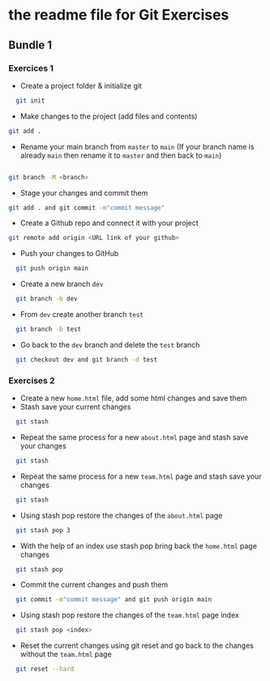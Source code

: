 # the readme file for Git Exercises

## Bundle 1

### Exercices 1

- Create a project folder & initialize git
```bash
  git init
  ```

- Make changes to the project (add files and contents)
```bash
git add .
 ```

- Rename your main branch from `master` to `main` (If your branch name is already `main` then rename it to `master` and then back to `main`)
```bash

git branch -M <branch>
 ```

- Stage your changes and commit them
```bash
git add . and git commit -m"commit message"
 ```

- Create a Github repo and connect it with your project
```bash
git remote add origin <URL link of your github>
 ```

- Push your changes to GitHub
```bash
  git push origin main
   ```

- Create a new branch `dev`
```bash
  git branch -b dev
   ```
- From `dev` create another branch `test`
```bash
  git branch -b test
   ```
- Go back to the `dev` branch and delete the `test` branch
```bash
  git checkout dev and git branch -d test
   ```

### Exercises 2

- Create a new `home.html` file, add some html changes and save them
- Stash save your current changes
```bash
  git stash
   ```
- Repeat the same process for a new `about.html` page and stash save your changes
```bash
  git stash
   ```
- Repeat the same process for a new `team.html` page and stash save your changes
```bash
  git stash
   ```
- Using stash pop restore the changes of the `about.html` page
```bash
  git stash pop 3
   ```
- With the help of an index use stash pop bring back the `home.html` page changes
```bash
  git stash pop
   ```
- Commit the current changes and push them
```bash
  git commit -m"commit message" and git push origin main
   ```
- Using stash pop restore the changes of the `team.html` page index
```bash
  git stash pop <index>
   ```
- Reset the current changes using git reset and go back to the changes without the `team.html` page
```bash
  git reset --hard
   ```
